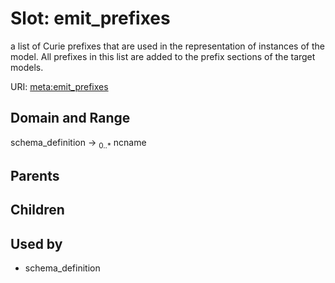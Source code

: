 
# Slot: emit_prefixes


a list of Curie prefixes that are used in the representation of instances of the model.  All prefixes in this list are added to the prefix sections of the target models.

URI: [meta:emit_prefixes](https://w3id.org/biolink/biolinkml/meta/emit_prefixes)


## Domain and Range

schema_definition ->  <sub>0..*</sub> ncname

## Parents


## Children


## Used by

 * schema_definition
